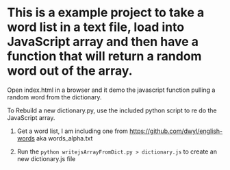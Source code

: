 # This is a example project to take a word list in a text file, load into JavaScript array and then have a function that will return a random word out of the array.

Open index.html in a browser and it demo the javascript function pulling a random word from the dictionary.


To Rebuild a new dictionary.py, use the included python script to re do the JavaScript array.

1. Get a word list, I am including one from https://github.com/dwyl/english-words aka words_alpha.txt

2. Run the `python writejsArrayFromDict.py > dictionary.js`  to create an new dictionary.js file

